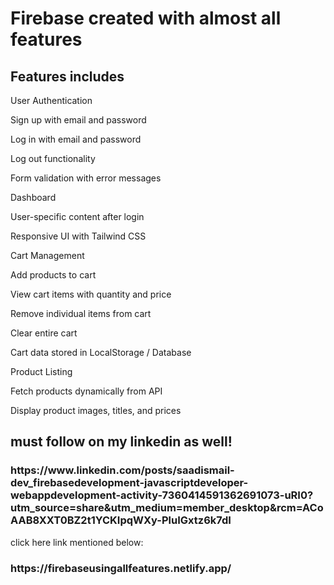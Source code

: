 <h1>Firebase created with almost all features</h1>
<h2>Features includes</h2>


User Authentication

Sign up with email and password

Log in with email and password

Log out functionality

Form validation with error messages

Dashboard

User-specific content after login

Responsive UI with Tailwind CSS

Cart Management

Add products to cart

View cart items with quantity and price

Remove individual items from cart

Clear entire cart

Cart data stored in LocalStorage / Database

Product Listing

Fetch products dynamically from API

Display product images, titles, and prices


<h2>must follow on my linkedin as well!</h2>
<h3><p>https://www.linkedin.com/posts/saadismail-dev_firebasedevelopment-javascriptdeveloper-webappdevelopment-activity-7360414591362691073-uRI0?utm_source=share&utm_medium=member_desktop&rcm=ACoAAB8XXT0BZ2t1YCKIpqWXy-PluIGxtz6k7dI</p></h3>

click here link mentioned below:
<h3>https://firebaseusingallfeatures.netlify.app/</h3>


